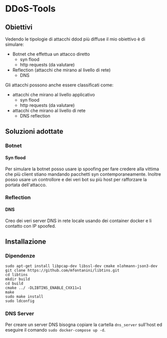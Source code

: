 # DDoS-Tools

## Obiettivi

Vedendo le tipologie di attacchi ddod più diffuse il mio obiettivo è di simulare:

- Botnet che effettua un attacco diretto 
    - syn flood
	- http requests (da valutare)
- Reflection (attacchi che mirano al livello di rete)
    - DNS

Gli attacchi possono anche essere classificati come:

- attacchi che mirano al livello applicativo
    - syn flood
    - http requests (da valutare)
- attacchi che mirano al livello di rete
    - DNS reflection

## Soluzioni adottate

### Botnet

#### Syn flood
Per simulare la botnet posso usare ip spoofing per fare credere alla vittima che più client stiano mandando pacchetti syn contemporaneamente.
Inoltre posso usare un controllore e dei veri bot su più host per rafforzare la portata dell'attacco. 

### Reflection

#### DNS

Creo dei veri server DNS in rete locale usando dei container docker e li contatto con IP spoofed.

## Installazione

### Dipendenze

```
sudo apt-get install libpcap-dev libssl-dev cmake nlohmann-json3-dev
git clone https://github.com/mfontanini/libtins.git
cd libtins
mkdir build
cd build
cmake ../ -DLIBTINS_ENABLE_CXX11=1
make
sudo make install
sudo ldconfig
```

### DNS Server

Per creare un server DNS bisogna copiare la cartella `dns_server` sull'host ed eseguire il comando `sudo docker-compose up -d`.